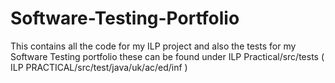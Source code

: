 # Software-Testing-Portfolio

This contains all the code for my ILP project and also the tests for my Software Testing portfolio these can be found under ILP Practical/src/tests  ( ILP PRACTICAL/src/test/java/uk/ac/ed/inf )
